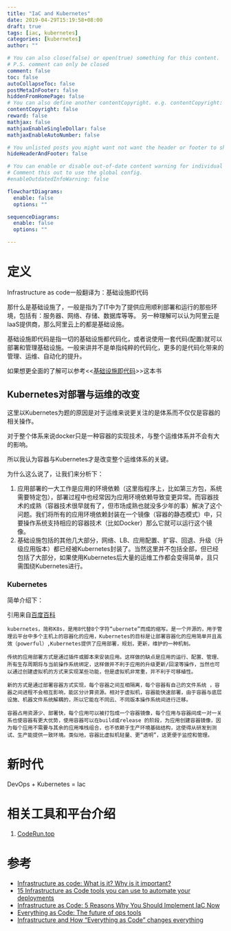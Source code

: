 ```yaml
---
title: "IaC and Kubernetes"
date: 2019-04-29T15:19:58+08:00
draft: true
tags: [iac, kubernetes]
categories: [kubernetes]
author: ""

# You can also close(false) or open(true) something for this content.
# P.S. comment can only be closed
comment: false
toc: false
autoCollapseToc: false
postMetaInFooter: false
hiddenFromHomePage: false
# You can also define another contentCopyright. e.g. contentCopyright: "This is another copyright."
contentCopyright: false
reward: false
mathjax: false
mathjaxEnableSingleDollar: false
mathjaxEnableAutoNumber: false

# You unlisted posts you might want not want the header or footer to show
hideHeaderAndFooter: false

# You can enable or disable out-of-date content warning for individual post.
# Comment this out to use the global config.
#enableOutdatedInfoWarning: false

flowchartDiagrams:
  enable: false
  options: ""

sequenceDiagrams:
  enable: false
  options: ""

---
```


# 定义

Infrastructure as code一般翻译为：基础设施即代码

那什么是基础设施了，一般是指为了IT中为了提供应用顺利部署和运行的那些环境，包括有：服务器、网络、存储、数据库等等。
另一种理解可以认为阿里云是IaaS提供商，那么阿里云上的都是基础设施。

基础设施即代码是指一切的基础设施都代码化，或者说使用一套代码(配置)就可以部署和管理基础设施。一般来讲并不是单指纯粹的代码化，更多的是代码化带来的管理、运维、自动化的提升。

如果想更全面的了解可以参考<<[基础设施即代码](https://book.douban.com/subject/30298097/)>>这本书

## Kubernetes对部署与运维的改变

这里以Kubernetes为题的原因是对于运维来说更关注的是体系而不仅仅是容器的相关操作。

对于整个体系来说docker只是一种容器的实现技术，与整个运维体系并不会有大的影响。

所以我认为容器与Kubernetes才是改变整个运维体系的关键。

为什么这么说了，让我们来分析下：

1. 应用部署的一大工作是应用的环境依赖（这里指程序上，比如第三方包，系统需要特定包），部署过程中也经常因为应用环境依赖导致变更异常。而容器技术的成熟（容器技术很早就有了，但市场成熟也就没多少年的事）解决了这个问题。我们将所有的应用环境依赖封装在一个镜像（容器的静态模式）中，只要操作系统支持相应的容器技术（比如Docker）那么它就可以运行这个镜像。
1. 基础设施包括的其他几大部分，网络、LB、应用配置、扩容、回退、升级（升级应用版本）都已经被Kubernetes封装了。当然这里并不包括全部，但已经包括了大部分，如果使用Kubernetes后大量的运维工作都会变得简单，且只需围绕Kubernetes进行。

### Kubernetes

简单介绍下：

引用来自[百度百科](https://baike.baidu.com/item/kubernetes/22864162?fr=aladdin)
```
kubernetes，简称K8s，是用8代替8个字符“ubernete”而成的缩写。是一个开源的，用于管理云平台中多个主机上的容器化的应用，Kubernetes的目标是让部署容器化的应用简单并且高效（powerful）,Kubernetes提供了应用部署，规划，更新，维护的一种机制。

传统的应用部署方式是通过插件或脚本来安装应用。这样做的缺点是应用的运行、配置、管理、所有生存周期将与当前操作系统绑定，这样做并不利于应用的升级更新/回滚等操作，当然也可以通过创建虚拟机的方式来实现某些功能，但是虚拟机非常重，并不利于可移植性。

新的方式是通过部署容器方式实现，每个容器之间互相隔离，每个容器有自己的文件系统 ，容器之间进程不会相互影响，能区分计算资源。相对于虚拟机，容器能快速部署，由于容器与底层设施、机器文件系统解耦的，所以它能在不同云、不同版本操作系统间进行迁移。

容器占用资源少、部署快，每个应用可以被打包成一个容器镜像，每个应用与容器间成一对一关系也使容器有更大优势，使用容器可以在build或release 的阶段，为应用创建容器镜像，因为每个应用不需要与其余的应用堆栈组合，也不依赖于生产环境基础结构，这使得从研发到测试、生产能提供一致环境。类似地，容器比虚拟机轻量、更“透明”，这更便于监控和管理。
```




# 新时代

DevOps + Kubernetes = Iac

# 相关工具和平台介绍


1. [CodeRun.top](https://coderun.top)


# 参考

- [Infrastructure as code: What is it? Why is it important?](https://www.hashicorp.com/resources/what-is-infrastructure-as-code)
- [15 Infrastructure as Code tools you can use to automate your deployments](https://www.thorntech.com/2018/04/15-infrastructure-as-code-tools/)
- [Infrastructure as Code: 5 Reasons Why You Should Implement IaC Now](https://www.thorntech.com/2018/01/infrastructureascodebenefits/)
- [Everything as Code: The future of ops tools](https://www.hashicorp.com/resources/everything-as-code-the-future-of-ops-tools)
- [Infrastructure and How “Everything as Code” changes everything](https://www.bmc.com/blogs/infrastructure-everything-code-changes-everything/)
